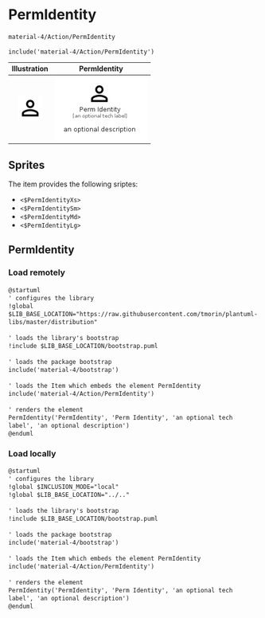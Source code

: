 # PermIdentity


```text
material-4/Action/PermIdentity
```

```text
include('material-4/Action/PermIdentity')
```



| Illustration | PermIdentity |
| :---: | :---: |
| ![illustration for Illustration](../../material-4/Action/PermIdentity.png) | ![illustration for PermIdentity](../../material-4/Action/PermIdentity.Local.png) |



## Sprites
The item provides the following sriptes:

- `<$PermIdentityXs>`
- `<$PermIdentitySm>`
- `<$PermIdentityMd>`
- `<$PermIdentityLg>`





## PermIdentity

### Load remotely
```plantuml
@startuml
' configures the library
!global $LIB_BASE_LOCATION="https://raw.githubusercontent.com/tmorin/plantuml-libs/master/distribution"

' loads the library's bootstrap
!include $LIB_BASE_LOCATION/bootstrap.puml

' loads the package bootstrap
include('material-4/bootstrap')

' loads the Item which embeds the element PermIdentity
include('material-4/Action/PermIdentity')

' renders the element
PermIdentity('PermIdentity', 'Perm Identity', 'an optional tech label', 'an optional description')
@enduml
```

### Load locally
```plantuml
@startuml
' configures the library
!global $INCLUSION_MODE="local"
!global $LIB_BASE_LOCATION="../.."

' loads the library's bootstrap
!include $LIB_BASE_LOCATION/bootstrap.puml

' loads the package bootstrap
include('material-4/bootstrap')

' loads the Item which embeds the element PermIdentity
include('material-4/Action/PermIdentity')

' renders the element
PermIdentity('PermIdentity', 'Perm Identity', 'an optional tech label', 'an optional description')
@enduml
```

